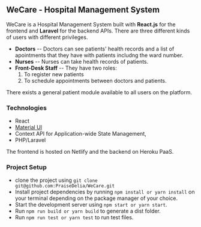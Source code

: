 ## WeCare - Hospital Management System

WeCare is a Hospital Management System built with **React.js** for the frontend and **Laravel** for the backend APIs.
There are three different kinds of users with different privileges.

- **Doctors** -- Doctors can see patients' health records and a list of apointments that they have with patients includng the ward number.
- **Nurses** -- Nurses can take health records of patients.
- **Front-Desk Staff** -- They have two roles:
  1. To register new patients
  2. To schedule appointments between doctors and patients.

There exists a general patient module available to all users on the platform.

### Technologies

- React
- [Material UI](https://mui.com/)
- Context API for Application-wide State Management,
- PHP/Laravel

The frontend is hosted on Netlify and the backend on Heroku PaaS.

### Project Setup

- clone the project using `git clone git@github.com:PraiseDelia/WeCare.git`
- Install project dependencies by running `npm install or yarn install` on your terminal depending on the package manager of your choice.
- Start the development server using `npm start or yarn start`.
- Run `npm run build or yarn build` to generate a dist folder.
- Run `npm run test or yarn test` to run test files.
